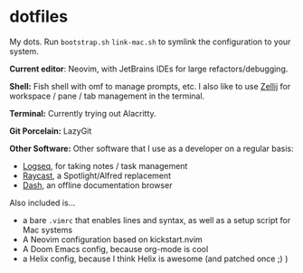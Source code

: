 # dotfiles
My dots.
Run `bootstrap.sh` `link-mac.sh` to symlink the configuration to your system.

**Current editor**: Neovim, with JetBrains IDEs for large refactors/debugging. 
 
**Shell:** Fish shell with omf to manage prompts, etc. I also like to use [Zellij](https://zellij.dev/) for workspace / pane / tab management in the terminal.

**Terminal:** Currently trying out Alacritty.

**Git Porcelain:** LazyGit

**Other Software:**
Other software that I use as a developer on a regular basis:
- [Logseq](https://logseq.com/), for taking notes / task management
- [Raycast](https://www.raycast.com/), a Spotlight/Alfred replacement
- [Dash](https://kapeli.com/dash), an offline documentation browser

Also included is...
- a bare `.vimrc` that enables lines and syntax, as well as a setup script for Mac systems
- A Neovim configuration based on kickstart.nvim
- A Doom Emacs config, because org-mode is cool
- a Helix config, because I think Helix is awesome (and patched once ;) )
